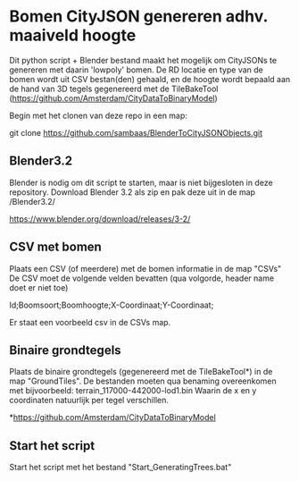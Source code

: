 # Bomen CityJSON genereren adhv. maaiveld hoogte

Dit python script + Blender bestand maakt het mogelijk om CityJSONs te genereren met daarin 'lowpoly' bomen.
De RD locatie en type van de bomen wordt uit CSV bestan(den) gehaald, en de hoogte wordt bepaald aan de hand van 3D tegels gegenereerd met de TileBakeTool (https://github.com/Amsterdam/CityDataToBinaryModel)

Begin met het clonen van deze repo in een map:

git clone https://github.com/sambaas/BlenderToCityJSONObjects.git

## Blender3.2

Blender is nodig om dit script te starten, maar is niet bijgesloten in deze repository.
Download Blender 3.2 als zip en pak deze uit in de map /Blender3.2/

https://www.blender.org/download/releases/3-2/

## CSV met bomen

Plaats een CSV (of meerdere) met de bomen informatie in de map "CSVs"
De CSV moet de volgende velden bevatten (qua volgorde, header name doet er niet toe)

Id;Boomsoort;Boomhoogte;X-Coordinaat;Y-Coordinaat;

Er staat een voorbeeld csv in de CSVs map.

## Binaire grondtegels

Plaats de binaire grondtegels (gegenereerd met de TileBakeTool*) in de map "GroundTiles".
De bestanden moeten qua benaming overeenkomen met bijvoorbeeld: terrain_117000-442000-lod1.bin
Waarin de x en y coordinaten natuurlijk per tegel verschillen.

*https://github.com/Amsterdam/CityDataToBinaryModel

## Start het script

Start het script met het bestand "Start_GeneratingTrees.bat"
